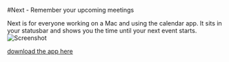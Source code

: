 #Next - Remember your upcoming meetings

Next is for everyone working on a Mac and using the calendar app.
It sits in your statusbar and shows you the time until your next event starts.
![Screenshot](http://jorin-vogel.github.com/next/screen.png)

[download the app here](http://jorin-vogel.github.com/next/Next.app)
